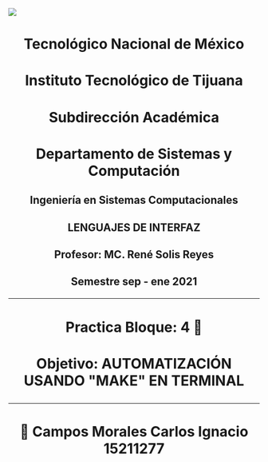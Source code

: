 ![](docs/portadatcnm.png)

# <p align="center"> Tecnológico Nacional de México </p>
# <p align="center"> Instituto Tecnológico de Tijuana </p>
# <p align="center"> Subdirección Académica </p>
# <p align="center"> Departamento de Sistemas y Computación </p>
## <p align="center"> Ingeniería en Sistemas Computacionales </p>
## <p align="center"> LENGUAJES DE INTERFAZ </p>
## <p align="center"> Profesor: MC. René Solis Reyes </p>
## <p align="center"> Semestre sep - ene 2021 </p>
----
# <p align="center"> Practica Bloque: 4 📝 </p>
# <p align="center"> Objetivo:  AUTOMATIZACIÓN USANDO "MAKE" EN TERMINAL </p>
----

# <p align="center"> 📝 Campos Morales Carlos Ignacio 15211277 </p>
